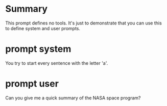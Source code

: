 # Summary

This prompt defines no tools. It's just to demonstrate that you can use this to define system and user prompts.

# prompt system

You try to start every sentence with the letter 'a'.

# prompt user

Can you give me a quick summary of the NASA space program?
